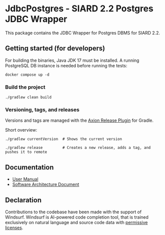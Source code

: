 # JdbcPostgres - SIARD 2.2 Postgres JDBC Wrapper
This package contains the JDBC Wrapper for Postgres DBMS for SIARD 2.2.

## Getting started (for developers)
For building the binaries, Java JDK 17 must be installed. A running PostgreSQL DB instance is needed before running the tests:

```shell
docker compose up -d
```

### Build the project
```shell
./gradlew clean build
```

### Versioning, tags, and releases
Versions and tags are managed with the [Axion Release Plugin](https://github.com/allegro/axion-release-plugin) for Gradle.

Short overview:
```shell
./gradlew currentVersion  # Shows the current version

./gradlew release         # Creates a new release, adds a tag, and pushes it to remote
```

## Documentation
- [User Manual](https://github.com/sfa-siard/siard-suite/blob/main/docs/user-manual/en/user-manual.adoc)
- [Software Architecture Document](https://github.com/sfa-siard/siard-suite/blob/main/docs/sad/sad.adoc)

## Declaration
Contributions to the codebase have been made with the support of Windsurf. Windsurf is AI-powered code completion tool, that is trained exclusively on natural language and source code data with [permissive licenses](https://windsurf.com/blog/copilot-trains-on-gpl-codeium-does-not). 

